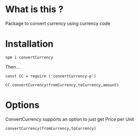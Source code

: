 # What is this ?

Package to convert currency using currency code

# Installation

`npm i convertCurrency`

Then...

```
const CC = require ('convertCurrency-p')

CC.convertCurrency(fromCurrency,toCurrency,amount)
```

# Options

ConvertCurrency supports an option to just get Price per Unit

```
convertCurrency(fromCurrency,toCurrency)
```
